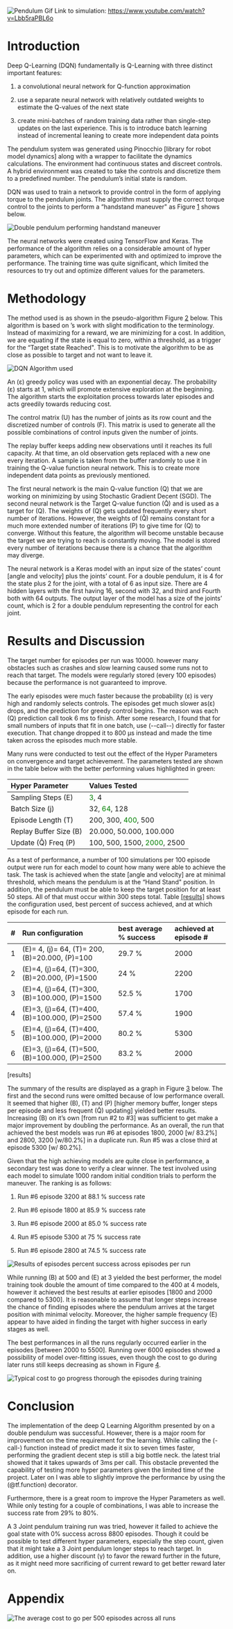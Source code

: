 
![Pendulum Gif](images/pendulum_gif.gif)
Link to simulation: https://www.youtube.com/watch?v=Lbb5raPBL6o


# Introduction

Deep Q-Learning (DQN) fundamentally is Q-Learning with three
distinct important features:

1.  a convolutional neural network for Q-function approximation

2.  use a separate neural network with relatively outdated weights to
    estimate the Q-values of the next state

3.  create mini-batches of random training data rather than single-step
    updates on the last experience. This is to introduce batch learning
    instead of incremental leaning to create more independent data
    points

The pendulum system was generated using Pinocchio \[library for robot
model dynamics\] along with a wrapper to facilitate the dynamics
calculations. The environment had continuous states and discreet
controls. A hybrid environment was created to take the controls and
discretize them to a predefined number. The pendulum’s initial state is
random.

DQN was used to train a network to provide control in the form of
applying torque to the pendulum joints. The algorithm must supply the
correct torque control to the joints to perform a “handstand maneuver"
as Figure [1](#fig:pendulum) shows below.

![Double pendulum performing handstand maneuver](images/pendulum.png)

The neural networks were created using TensorFlow and Keras. The
performance of the algorithm relies on a considerable amount of hyper
parameters, which can be experimented with and optimized to improve the
performance. The training time was quite significant, which limited the
resources to try out and optimize different values for the parameters.

# Methodology

The method used is as shown in the
pseudo-algorithm Figure [2](#fig:algorithm) below. This algorithm is
based on ’s work with slight modification to the terminology. Instead of
maximizing for a reward, we are minimizing for a cost. In addition, we
are equating if the state is equal to zero, within a threshold, as a
trigger for the “Target state Reached". This is to motivate the
algorithm to be as close as possible to target and not want to leave it.

![DQN Algorithm used](images/algorithm.png)

An (ε)  greedy policy was used with an exponential decay.
The probability (ε)  starts at 1, which will promote
extensive exploration at the beginning. The algorithm starts the
exploitation process towards later episodes and acts greedily towards
reducing cost.

The control matrix (U) has the number of joints as its row count and
the discretized number of controls (F). This matrix is used to
generate all the possible combinations of control inputs given the
number of joints.

The replay buffer keeps adding new observations until it reaches its
full capacity. At that time, an old observation gets replaced with a new
one every iteration. A sample is taken from the buffer randomly to use
it in training the Q-value function neural network. This is to create
more independent data points as previously mentioned.

The first neural network is the main Q-value function (Q) that we
are working on minimizing by using Stochastic Gradient Decent (SGD). The
second neural network is the Target Q-value function (Q̂) and
is used as a target for (Q). The weights of (Q) gets updated
frequently every short number of iterations. However, the weights of
(Q̂) remains constant for a much more extended number of
iterations (P) to give time for (Q) to converge. Without this
feature, the algorithm will become unstable because the target we are
trying to reach is constantly moving. The model is stored every number
of iterations because there is a chance that the algorithm may diverge.

The neural network is a Keras model with an input size of the states’
count \[angle and velocity\] plus the joints’ count. For a double
pendulum, it is 4 for the state plus 2 for the joint, with a total of 6
as input size. There are 4 hidden layers with the first having 16,
second with 32, and third and Fourth both with 64 outputs. The output
layer of the model has a size of the joints’ count, which is 2 for a
double pendulum representing the control for each joint.



# Results and Discussion

The target number for episodes per run was 10000. however many obstacles
such as crashes and slow learning caused some runs not to reach that
target. The models were regularly stored (every 100 episodes) because
the performance is not guaranteed to improve.

The early episodes were much faster because the probability
(ε) is very high and randomly selects controls. The
episodes get much slower as(ε)  drops, and the prediction
for greedy control begins. The reason was each (Q) prediction call
took 6 ms to finish. After some research, I found that for small numbers
of inputs that fit in one batch, use (--call--) directly for faster execution. That change dropped it to 800 μs
instead and made the time taken across the episodes much more stable.

Many runs were conducted to test out the effect of the Hyper Parameters
on convergence and target achievement. The parameters tested are shown
in the table below with the better performing values
highlighted in green:

| Hyper Parameter                     | Values Tested                                                |
| :---------------------------------- | :----------------------------------------------------------- |
| Sampling Steps (E)            | <span style="color: Green">3</span>, 4                       |
| Batch Size (j)                | 32, <span style="color: Green">64</span>, 128                |
| Episode Length (T)            | 200, 300, <span style="color: Green">400</span>, 500         |
| Replay Buffer Size (B)        | 20.000, 50.000, 100.000   |
| Update (Q̂) Freq (P) | 100, 500, 1500, <span style="color: Green">2000</span>, 2500 |


As a test of performance, a number of 100 simulations per 100 episode
output were run for each model to count how many were able to achieve
the task. The task is achieved when the state \[angle and velocity\] are
at minimal threshold, which means the pendulum is at the “Hand Stand"
position. In addition, the pendulum must be able to keep the target
position for at least 50 steps. All of that must occur within 300 steps
total. Table [\[results\]](#results) shows the configuration used, best
percent of success achieved, and at which episode for each run.

| \# | Run configuration                                                           | best average % success | achieved at episode \# |
| :- | :-------------------------------------------------------------------------- | :--------------------- | :--------------------- |
| 1  | (E)= 4, (j)= 64, (T)= 200, (B)=20.000,  (P)=100               | 29.7 %                 | 2000                   |
| 2  | (E)=4, (j)=64,  (T)=300, (B)=20.000, (P)=1500                | 24 %                   | 2200                   |
| 3  | (E)=4, (j)=64,  (T)=300, (B)=100.000, (P)=1500 | 52.5 %                 | 1700                   |
| 4  | (E)=3, (j)=64,  (T)=400, (B)=100.000, (P)=2500 | 57.4 %                 | 1900                   |
| 5  | (E)=4, (j)=64,  (T)=400, (B)=100.000, (P)=2000 | 80.2 %                 | 5300                   |
| 6  | (E)=3, (j)=64,  (T)=500, (B)=100.000, (P)=2500 | 83.2 %                 | 2000                   |

<span id="results" label="results">\[results\]</span>

The summary of the results are displayed as a graph in Figure
[3](#fig:res_runs) below. The first and the second runs were omitted
because of low performance overall. It seemed that higher (B),
(T) and (P) \[higher memory buffer, longer steps per episode and
less frequent (Q̂) updating\] yielded better results.
Increasing (B) on it’s own [from run #2 to #3] was
sufficient to get make a major improvement by doubling the performance.
As an overall, the run that achieved the best models was run \#6 at
episodes 1800, 2000 \[w/ 83.2%\] and 2800, 3200 \[w/80.2%\] in a
duplicate run. Run \#5 was a close third at episode 5300 \[w/ 80.2%\].

Given that the high achieving models are quite close in performance, a
secondary test was done to verify a clear winner. The test involved
using each model to simulate 1000 random initial condition trials to
perform the maneuver. The ranking is as follows:

1.  Run \#6 episode 3200 at 88.1 % success rate

2.  Run \#6 episode 1800 at 85.9 % success rate

3.  Run \#6 episode 2000 at 85.0 % success rate

4.  Run \#5 episode 5300 at 75 % success rate

5.  Run \#6 episode 2800 at 74.5 % success rate

![Results of episodes percent success across episodes per
run](images/final_results4.png)

While running (B) at 500 and (E) at 3 yielded the best
performer, the model training took double the amount of time compared to
the 400 at 4 models, however it achieved the best results at earlier
episodes \[1800 and 2000 compared to 5300\]. It is reasonable to assume
that longer steps increase the chance of finding episodes where the
pendulum arrives at the target position with minimal velocity. Moreover,
the higher sample frequency (E) appear to have aided in finding
the target with higher success in early stages as well.

The best performances in all the runs regularly occurred earlier in the
episodes \[between 2000 to 5500\]. Running over 6000 episodes showed a
possibility of model over-fitting issues, even though the cost to go
during later runs still keeps decreasing as shown in Figure
[4](#fig:ctg_h).

![Typical cost to go progress thorough the episodes during
training](images/ctg_training.png)

# Conclusion

The implementation of the deep Q Learning Algorithm presented by  on a
double pendulum was successful. However, there is a major room for
improvement on the time requirement for the learning. While calling the
(-call-) function instead of predict made it six to seven times faster,
performing the gradient decent step is still a big bottle neck. the
latest trial showed that it takes upwards of 3ms per call. This obstacle
prevented the capability of testing more hyper parameters given the
limited time of the project. Later on I was able to slightly improve the
performance by using the (@tf.function) decorator.

Furthermore, there is a great room to improve the Hyper Parameters as
well. While only testing for a couple of combinations, I was able to
increase the success rate from 29% to 80%.

A 3 Joint pendulum training run was tried, however it failed to achieve
the goal state with 0% success across 8800 episodes. Though it could be
possible to test different hyper parameters, especially the step count,
given that it might take a 3 Joint pendulum longer steps to reach
target. In addition, use a higher discount (γ) to favor the
reward further in the future, as it might need more sacrificing of
current reward to get better reward later on.

# Appendix

![The average cost to go per 500 episodes across all
runs](images/ctg.png)
